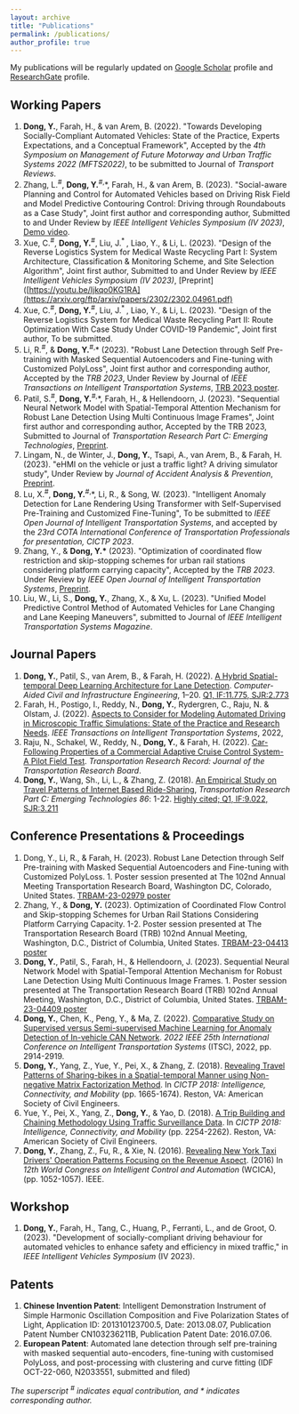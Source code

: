 ```yaml
---
layout: archive
title: "Publications"
permalink: /publications/
author_profile: true
---
```

My publications will be regularly updated on [Google Scholar](https://scholar.google.com/citations?user=L2kD-DwAAAAJ&hl=en) profile and [ResearchGate](https://www.researchgate.net/profile/Yongqi-Dong) profile.

## Working Papers
1. **Dong, Y.**, Farah, H., & van Arem, B. (2022). "Towards Developing Socially-Compliant Automated Vehicles: State of the Practice, Experts Expectations, and a Conceptual Framework", Accepted by the *4th Symposium on Management of Future Motorway and Urban Traffic Systems 2022 (MFTS2022)*, to be submitted to Journal of *Transport Reviews*.
2. Zhang, L.<sup>#</sup>, **Dong, Y.**<sup>#,</sup>\*, Farah, H., & van Arem, B. (2023). "Social-aware Planning and Control for Automated Vehicles based on Driving Risk Field and Model Predictive Contouring Control: Driving through Roundabouts as a Case Study", Joint first author and corresponding author, Submitted to and Under Review by *IEEE Intelligent Vehicles Symposium (IV 2023)*, [Demo video](https://youtu.be/Ijkqo0KG1RA).
3. Xue, C.<sup>#</sup>, **Dong, Y.**<sup>#</sup>, Liu, J.<sup>* </sup>, Liao, Y., & Li, L. (2023). "Design of the Reverse Logistics System for Medical Waste Recycling Part I: System Architecture, Classification & Monitoring Scheme, and Site Selection Algorithm", Joint first author, Submitted to and Under Review by *IEEE Intelligent Vehicles Symposium (IV 2023)*, [Preprint]([https://youtu.be/Ijkqo0KG1RA](https://arxiv.org/ftp/arxiv/papers/2302/2302.04961.pdf)
4. Xue, C.<sup>#</sup>, **Dong, Y.**<sup>#</sup>, Liu, J.<sup>* </sup>, Liao, Y., & Li, L. (2023). "Design of the Reverse Logistics System for Medical Waste Recycling Part II: Route Optimization With Case Study Under COVID-19 Pandemic", Joint first author, To be submitted.
5. Li, R.<sup>#</sup>, & **Dong, Y.**<sup>#,</sup>\* (2023). "Robust Lane Detection through Self Pre-training with Masked Sequential Autoencoders and Fine-tuning with Customized PolyLoss", Joint first author and corresponding author, Accepted by the *TRB 2023*, Under Review by Journal of *IEEE Transactions on Intelligent Transportation Systems*, [TRB 2023 poster](https://repository.tudelft.nl/islandora/object/uuid:62690e30-572d-44c2-aa8f-f0b1cb835f29?collection=research).
6. Patil, S.<sup>#</sup>, **Dong, Y.**<sup>#,</sup>\*, Farah, H., & Hellendoorn, J. (2023). "Sequential Neural Network Model with Spatial-Temporal Attention Mechanism for Robust Lane Detection Using Multi Continuous Image Frames", Joint first author and corresponding author, Accepted by the TRB 2023, Submitted to Journal of *Transportation Research Part C: Emerging Technologies*, [Preprint](http://dx.doi.org/10.2139/ssrn.4273506).
7. Lingam, N., de Winter, J., **Dong, Y.**, Tsapi, A., van Arem, B., & Farah, H. (2023). "eHMI on the vehicle or just a traffic light? A driving simulator study", Under Review by *Journal of Accident Analysis & Prevention*, [Preprint](https://www.researchgate.net/publication/362751474_eHMI_on_the_vehicle_or_just_a_traffic_light_A_driving_simulator_study).
8. Lu, X.<sup>#</sup>, **Dong, Y.**<sup>#,</sup>\*, Li, R., & Song, W. (2023). "Intelligent Anomaly Detection for Lane Rendering Using Transformer with Self-Supervised Pre-Training and Customized Fine-Tuning", To be submitted to *IEEE Open Journal of Intelligent Transportation Systems*, and accepted by the *23rd COTA International Conference of Transportation Professionals for presentation, CICTP 2023*.
9. Zhang, Y., & **Dong, Y.\*** (2023). "Optimization of coordinated flow restriction and skip-stopping schemes for urban rail stations considering platform carrying capacity", Accepted by the *TRB 2023*. Under Review by *IEEE Open Journal of Intelligent Transportation Systems*, [Preprint](https://doi.org/10.36227/techrxiv.21779894.v1).
10. Liu, W., Li, S., **Dong, Y.**, Zhang, X., & Xu, L. (2023). "Unified Model Predictive Control Method of Automated Vehicles for Lane Changing and Lane Keeping Maneuvers", submitted to Journal of *IEEE Intelligent Transportation Systems Magazine*.


## Journal Papers
1. **Dong, Y.**, Patil, S., van Arem, B., & Farah, H. (2022). [A Hybrid Spatial-temporal Deep Learning Architecture for Lane Detection](https://doi.org/10.1111/mice.12829). *Computer-Aided Civil and Infrastructure Engineering*, 1–20. [Q1, IF:11.775, SJR:2.773](https://doi.org/10.1111/mice.12829)
2. Farah, H., Postigo, I., Reddy, N., **Dong, Y.**, Rydergren, C., Raju, N. & Olstam, J. (2022). [Aspects to Consider for Modeling Automated Driving in Microscopic Traffic Simulations: State of the Practice and Research Needs](https://doi.org/10.1109/TITS.2022.3200176). *IEEE Transactions on Intelligent Transportation Systems*, 2022, 
3. Raju, N., Schakel, W., Reddy, N., **Dong, Y.**, & Farah, H. (2022). [Car-Following Properties of a Commercial Adaptive Cruise Control System- A Pilot Field Test](https://doi.org/10.1177/03611981221077085). *Transportation Research Record: Journal of the Transportation Research Board*.  
4. **Dong, Y.**, Wang, Sh., Li, L., & Zhang, Z. (2018). [An Empirical Study on Travel Patterns of Internet Based Ride-Sharing](https://doi.org/10.1016/j.trc.2017.10.022), *Transportation Research Part C: Emerging Technologies 86*: 1-22. [Highly cited; Q1, IF:9.022, SJR:3.211](https://doi.org/10.1016/j.trc.2017.10.022)


## Conference Presentations & Proceedings
1. Dong, Y., Li, R., & Farah, H. (2023). Robust Lane Detection through Self Pre-training with Masked Sequential Autoencoders and Fine-tuning with Customized PolyLoss. 1. Poster session presented at The 102nd Annual Meeting Transportation Research Board, Washington DC, Colorado, United States. [TRBAM-23-02979 poster](https://repository.tudelft.nl/islandora/object/uuid:62690e30-572d-44c2-aa8f-f0b1cb835f29?collection=research)
2. Zhang, Y., & **Dong, Y.** (2023). Optimization of Coordinated Flow Control and Skip-stopping Schemes for Urban Rail Stations Considering Platform Carrying Capacity. 1-2. Poster session presented at The Transportation Research Board (TRB) 102nd Annual Meeting, Washington, D.C., District of Columbia, United States. [TRBAM-23-04413 poster](https://research.tudelft.nl/en/publications/optimization-of-coordinated-flow-control-and-skip-stopping-scheme)
3. **Dong, Y.**, Patil, S., Farah, H., & Hellendoorn, J. (2023). Sequential Neural Network Model with Spatial-Temporal Attention Mechanism for Robust Lane Detection Using Multi Continuous Image Frames. 1. Poster session presented at The Transportation Research Board (TRB) 102nd Annual Meeting, Washington, D.C., District of Columbia, United States. [TRBAM-23-04409 poster](https://repository.tudelft.nl/islandora/object/uuid:01d3bb14-9793-447c-962b-49a70c2b0883?collection=research)
4. **Dong, Y.**, Chen, K., Peng, Y., & Ma, Z. (2022). [Comparative Study on Supervised versus Semi-supervised Machine Learning for Anomaly Detection of In-vehicle CAN Network](https://doi.org/10.1109/ITSC55140.2022.9922235). *2022 IEEE 25th International Conference on Intelligent Transportation Systems* (ITSC), 2022, pp. 2914-2919.
5. **Dong, Y.**, Yang, Z., Yue, Y., Pei, X., & Zhang, Z. (2018). [Revealing Travel Patterns of Sharing-bikes in a Spatial-temporal Manner using Non-negative Matrix Factorization Method](https://doi.org/10.1061/9780784481523.165). In *CICTP 2018: Intelligence, Connectivity, and Mobility* (pp. 1665-1674). Reston, VA: American Society of Civil Engineers.
6. Yue, Y., Pei, X., Yang, Z., **Dong, Y.**, & Yao, D. (2018). [A Trip Building and Chaining Methodology Using Traffic Surveillance Data](https://doi.org/10.1061/9780784481523.224). In *CICTP 2018: Intelligence, Connectivity, and Mobility* (pp. 2254-2262). Reston, VA: American Society of Civil Engineers.
7. **Dong, Y.**, Zhang, Z., Fu, R., & Xie, N. (2016). [Revealing New York Taxi Drivers' Operation Patterns Focusing on the Revenue Aspect](https://doi.org/10.1109/WCICA.2016.7578771). (2016) In *12th World Congress on Intelligent Control and Automation* (WCICA), (pp. 1052-1057). IEEE. 
 	

## Workshop
1. **Dong, Y.**, Farah, H., Tang, C., Huang, P., Ferranti, L., and de Groot, O. (2023). "Development of socially-compliant driving behaviour for automated vehicles to enhance safety and efficiency in mixed traffic," in *IEEE Intelligent Vehicles Symposium* (IV 2023).

## Patents
1. **Chinese Invention Patent**: Intelligent Demonstration Instrument of Simple Harmonic Oscillation Composition and Five Polarization States of Light, Application ID: 201310123700.5, Date: 2013.08.07, Publication Patent Number CN103236211B, Publication Patent Date: 2016.07.06.
2. **European Patent**: Automated lane detection through self pre-training with masked sequential auto-encoders, fine-tuning with customised PolyLoss, and post-processing with clustering and curve fitting (IDF OCT-22-060, N2033551, submitted and filed)

_The superscript <sup>#</sup> indicates equal contribution, and \* indicates corresponding author._

